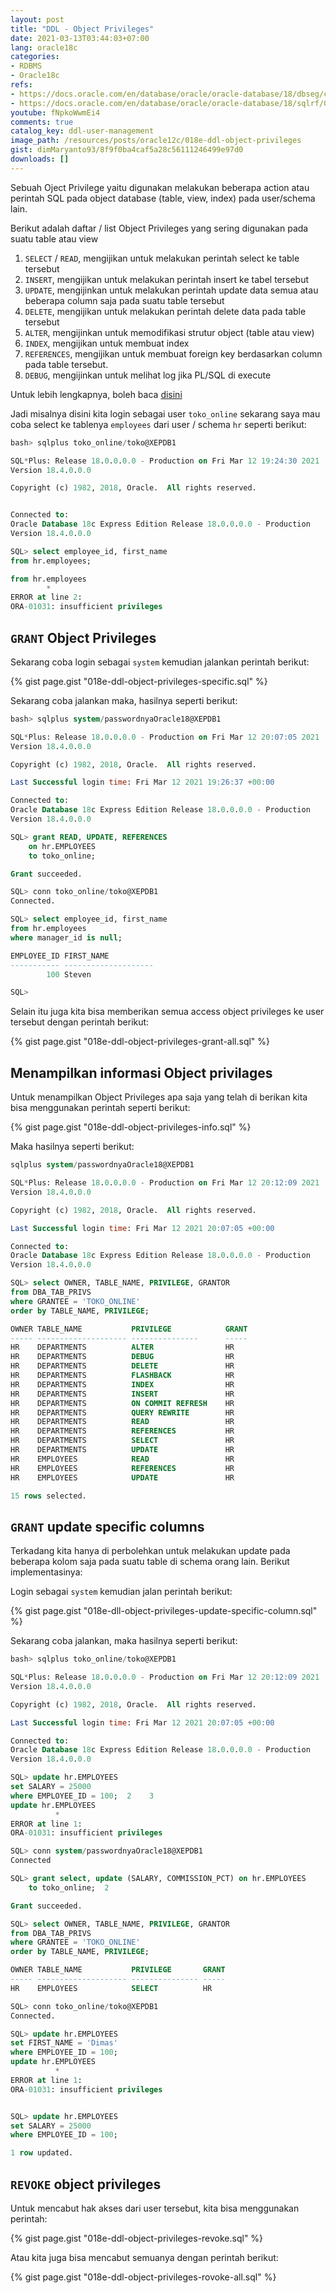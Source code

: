 ```yaml
---
layout: post
title: "DDL - Object Privileges"
date: 2021-03-13T03:44:03+07:00
lang: oracle18c
categories:
- RDBMS
- Oracle18c
refs: 
- https://docs.oracle.com/en/database/oracle/oracle-database/18/dbseg/configuring-privilege-and-role-authorization.html#GUID-1592480B-9EFC-4C3F-B84F-F518A5B80CF9
- https://docs.oracle.com/en/database/oracle/oracle-database/18/sqlrf/GRANT.html#GUID-20B4E2C0-A7F8-4BC8-A5E8-BE61BDC41AC3__BGBCIIEG
youtube: fNpkoWwmEi4
comments: true
catalog_key: ddl-user-management
image_path: /resources/posts/oracle12c/018e-ddl-object-privileges
gist: dimMaryanto93/8f9f0ba4caf5a28c56111246499e97d0
downloads: []
---
```


Sebuah Oject Privilege yaitu digunakan melakukan beberapa action atau perintah SQL pada object database (table, view, index) pada user/schema lain.

Berikut adalah daftar / list Object Privileges yang sering digunakan pada suatu table atau view

1. `SELECT` / `READ`, mengijikan untuk melakukan perintah select ke table tersebut
2. `INSERT`, mengijikan untuk melakukan perintah insert ke tabel tersebut
3. `UPDATE`, mengijinkan untuk melakukan perintah update data semua atau beberapa column saja pada suatu table tersebut
4. `DELETE`, mengijikan untuk melakukan perintah delete data pada table tersebut
5. `ALTER`, mengijinkan untuk memodifikasi strutur object (table atau view)
6. `INDEX`, mengijikan untuk membuat index
7. `REFERENCES`, mengijikan untuk membuat foreign key berdasarkan column pada table tersebut.
8. `DEBUG`, mengijinkan untuk melihat log jika PL/SQL di execute

Untuk lebih lengkapnya, boleh baca [disini](https://docs.oracle.com/en/database/oracle/oracle-database/18/sqlrf/GRANT.html#GUID-20B4E2C0-A7F8-4BC8-A5E8-BE61BDC41AC3__BGBCIIEG)

Jadi misalnya disini kita login sebagai user `toko_online` sekarang saya mau coba select ke tablenya `employees` dari user / schema `hr` seperti berikut:

```sql
bash> sqlplus toko_online/toko@XEPDB1

SQL*Plus: Release 18.0.0.0.0 - Production on Fri Mar 12 19:24:30 2021
Version 18.4.0.0.0

Copyright (c) 1982, 2018, Oracle.  All rights reserved.


Connected to:
Oracle Database 18c Express Edition Release 18.0.0.0.0 - Production
Version 18.4.0.0.0

SQL> select employee_id, first_name
from hr.employees;

from hr.employees
        *
ERROR at line 2:
ORA-01031: insufficient privileges
```

## `GRANT` Object Privileges

Sekarang coba login sebagai `system` kemudian jalankan perintah berikut:

{% gist page.gist "018e-ddl-object-privileges-specific.sql" %}

Sekarang coba jalankan maka, hasilnya seperti berikut:

```sql
bash> sqlplus system/passwordnyaOracle18@XEPDB1

SQL*Plus: Release 18.0.0.0.0 - Production on Fri Mar 12 20:07:05 2021
Version 18.4.0.0.0

Copyright (c) 1982, 2018, Oracle.  All rights reserved.

Last Successful login time: Fri Mar 12 2021 19:26:37 +00:00

Connected to:
Oracle Database 18c Express Edition Release 18.0.0.0.0 - Production
Version 18.4.0.0.0

SQL> grant READ, UPDATE, REFERENCES
    on hr.EMPLOYEES
    to toko_online;

Grant succeeded.

SQL> conn toko_online/toko@XEPDB1
Connected.

SQL> select employee_id, first_name
from hr.employees
where manager_id is null;

EMPLOYEE_ID FIRST_NAME
----------- --------------------
        100 Steven

SQL>
```

Selain itu juga kita bisa memberikan semua access object privileges ke user tersebut dengan perintah berikut:

{% gist page.gist "018e-ddl-object-privileges-grant-all.sql" %}

## Menampilkan informasi Object privilages

Untuk menampilkan Object Privileges apa saja yang telah di berikan kita bisa menggunakan perintah seperti berikut:

{% gist page.gist "018e-ddl-object-privileges-info.sql" %}

Maka hasilnya seperti berikut:

```sql
sqlplus system/passwordnyaOracle18@XEPDB1

SQL*Plus: Release 18.0.0.0.0 - Production on Fri Mar 12 20:12:09 2021
Version 18.4.0.0.0

Copyright (c) 1982, 2018, Oracle.  All rights reserved.

Last Successful login time: Fri Mar 12 2021 20:07:05 +00:00

Connected to:
Oracle Database 18c Express Edition Release 18.0.0.0.0 - Production
Version 18.4.0.0.0

SQL> select OWNER, TABLE_NAME, PRIVILEGE, GRANTOR
from DBA_TAB_PRIVS
where GRANTEE = 'TOKO_ONLINE'
order by TABLE_NAME, PRIVILEGE;

OWNER TABLE_NAME           PRIVILEGE            GRANT
----- -------------------- ---------------      -----
HR    DEPARTMENTS          ALTER                HR
HR    DEPARTMENTS          DEBUG                HR
HR    DEPARTMENTS          DELETE               HR
HR    DEPARTMENTS          FLASHBACK            HR
HR    DEPARTMENTS          INDEX                HR
HR    DEPARTMENTS          INSERT               HR
HR    DEPARTMENTS          ON COMMIT REFRESH    HR
HR    DEPARTMENTS          QUERY REWRITE        HR
HR    DEPARTMENTS          READ                 HR
HR    DEPARTMENTS          REFERENCES           HR
HR    DEPARTMENTS          SELECT               HR
HR    DEPARTMENTS          UPDATE               HR
HR    EMPLOYEES            READ                 HR
HR    EMPLOYEES            REFERENCES           HR
HR    EMPLOYEES            UPDATE               HR

15 rows selected.
```

## `GRANT` update specific columns

Terkadang kita hanya di perbolehkan untuk melakukan update pada beberapa kolom saja pada suatu table di schema orang lain. Berikut implementasinya:

Login sebagai `system` kemudian jalan perintah berikut:

{% gist page.gist "018e-dll-object-privileges-update-specific-column.sql" %}

Sekarang coba jalankan, maka hasilnya seperti berikut:

```sql
bash> sqlplus toko_online/toko@XEPDB1

SQL*Plus: Release 18.0.0.0.0 - Production on Fri Mar 12 20:12:09 2021
Version 18.4.0.0.0

Copyright (c) 1982, 2018, Oracle.  All rights reserved.

Last Successful login time: Fri Mar 12 2021 20:07:05 +00:00

Connected to:
Oracle Database 18c Express Edition Release 18.0.0.0.0 - Production
Version 18.4.0.0.0

SQL> update hr.EMPLOYEES
set SALARY = 25000
where EMPLOYEE_ID = 100;  2    3
update hr.EMPLOYEES
          *
ERROR at line 1:
ORA-01031: insufficient privileges

SQL> conn system/passwordnyaOracle18@XEPDB1
Connected

SQL> grant select, update (SALARY, COMMISSION_PCT) on hr.EMPLOYEES
    to toko_online;  2

Grant succeeded.

SQL> select OWNER, TABLE_NAME, PRIVILEGE, GRANTOR
from DBA_TAB_PRIVS
where GRANTEE = 'TOKO_ONLINE'
order by TABLE_NAME, PRIVILEGE;

OWNER TABLE_NAME           PRIVILEGE       GRANT
----- -------------------- --------------- -----
HR    EMPLOYEES            SELECT          HR

SQL> conn toko_online/toko@XEPDB1
Connected.

SQL> update hr.EMPLOYEES
set FIRST_NAME = 'Dimas'
where EMPLOYEE_ID = 100;
update hr.EMPLOYEES
          *
ERROR at line 1:
ORA-01031: insufficient privileges


SQL> update hr.EMPLOYEES
set SALARY = 25000
where EMPLOYEE_ID = 100;

1 row updated.
```

## `REVOKE` object privileges

Untuk mencabut hak akses dari user tersebut, kita bisa menggunakan perintah:

{% gist page.gist "018e-ddl-object-privileges-revoke.sql" %}

Atau kita juga bisa mencabut semuanya dengan perintah berikut:

{% gist page.gist "018e-ddl-object-privileges-rovoke-all.sql" %}